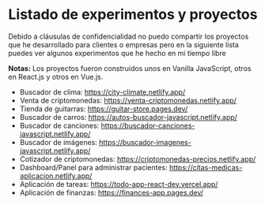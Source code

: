 # Listado de experimentos y proyectos
Debido a cláusulas de confidencialidad no puedo compartir los proyectos que he desarrollado para clientes o empresas pero en la siguiente lista puedes ver algunos experimentos que he hecho en mi tiempo libre

**Notas:** Los proyectos fueron construidos unos en Vanilla JavaScript, otros en React.js y otros en Vue.js.

* Buscador de clima: https://city-climate.netlify.app/
* Venta de criptomonedas: https://venta-criptomonedas.netlify.app/
* Tienda de guitarras: https://guitar-store.pages.dev/
* Buscador de carros: https://autos-buscador-javascript.netlify.app/
* Buscador de canciones: https://buscador-canciones-javascript.netlify.app/
* Buscador de imágenes: https://buscador-imagenes-javascript.netlify.app/
* Cotizador de criptomonedas: https://criptomonedas-precios.netlify.app/
* Dashboard/Panel para administrar pacientes: https://citas-medicas-aplicacion.netlify.app/
* Aplicación de tareas: https://todo-app-react-dev.vercel.app/
* Aplicación de finanzas: https://finances-app.pages.dev/
